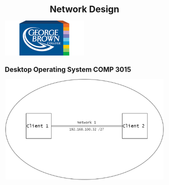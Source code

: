 <h1 align="center">Network Design</h1>

<img src="src/gbc_logo.png" width="250">

## Desktop Operating System COMP 3015

<p align="center">
<img src="src/Comp3105.png" width="500">
</p>

